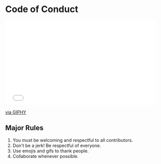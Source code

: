 # Code of Conduct

<iframe src="//giphy.com/embed/uH06GDOiPIEQU" width="480" height="269" frameBorder="0" class="giphy-embed" allowFullScreen></iframe><p><a href="http://giphy.com/gifs/uH06GDOiPIEQU">via GIPHY</a></p>

## Major Rules

1. You must be welcoming and respectful to all contributors.
2. Don't be a jerk! Be respectful of everyone.
3. Use emojis and gifs to thank people.
4. Collaborate whenever possible. 
